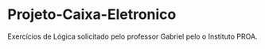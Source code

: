 # Projeto-Caixa-Eletronico
Exercícios de Lógica solicitado pelo professor Gabriel pelo o Instituto PROA.  
